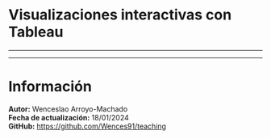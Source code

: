 # Visualizaciones interactivas con Tableau

---




---
# Información
<div class="alert alert-block alert-info">
    <b>Autor:</b> Wenceslao Arroyo-Machado</br>
    <b>Fecha de actualización:</b> 18/01/2024</br>
    <b>GitHub:</b> <a href="https://github.com/Wences91/teaching">https://github.com/Wences91/teaching</a>
</div>
